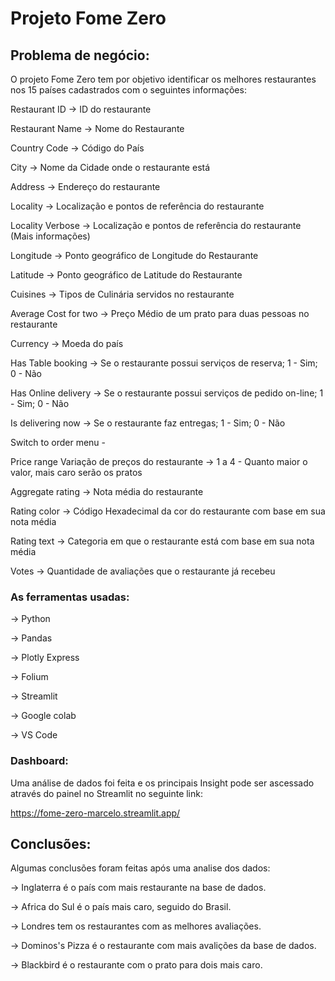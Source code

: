 # Projeto Fome Zero

## Problema de negócio:

O projeto Fome Zero tem por objetivo identificar os melhores restaurantes nos 15 países cadastrados
com o seguintes informações:

Restaurant ID  	 	 -> ID do restaurante

Restaurant Name		 -> Nome do Restaurante

Country Code    	 -> Código do País

City          	     -> Nome da Cidade onde o restaurante está

Address				       -> Endereço do restaurante

Locality             -> Localização e pontos de referência do restaurante

Locality Verbose 	   ->	Localização e pontos de referência do restaurante (Mais informações)

Longitude 			     -> Ponto geográfico de Longitude do Restaurante

Latitude 			       ->	Ponto geográfico de Latitude do Restaurante

Cuisines 		         ->	Tipos de Culinária servidos no restaurante

Average Cost for two -> Preço Médio de um prato para duas pessoas no restaurante

Currency             -> Moeda do país

Has Table booking	   -> Se o restaurante possui serviços de reserva; 1 - Sim; 0 - Não

Has Online delivery	 -> Se o restaurante possui serviços de pedido on-line; 1 - Sim; 0 - Não

Is delivering now	   -> Se o restaurante faz entregas; 1 - Sim; 0 - Não

Switch to order menu	-

Price range	Variação de preços do restaurante -> 1 a 4 - Quanto maior o valor, mais caro serão os pratos

Aggregate rating     -> Nota média do restaurante

Rating color         -> Código Hexadecimal da cor do restaurante com base em sua nota média

Rating text          -> Categoria em que o restaurante está com base em sua nota média

Votes                -> Quantidade de avaliações que o restaurante já recebeu

### As ferramentas usadas:

-> Python

-> Pandas

-> Plotly Express

-> Folium

-> Streamlit

-> Google colab

-> VS Code

### Dashboard:

Uma análise de dados foi feita e os principais Insight pode ser ascessado através do painel no Streamlit no seguinte link:

https://fome-zero-marcelo.streamlit.app/


## Conclusões:

Algumas conclusões foram feitas após uma analise dos dados:

-> Inglaterra é o país com mais restaurante na base de dados.

-> Africa do Sul é o país mais caro, seguido do Brasil.

-> Londres tem os restaurantes com as melhores avaliações.

-> Dominos's Pizza é o restaurante com mais avalições da base de dados.

-> Blackbird é o restaurante com o prato para dois mais caro.

